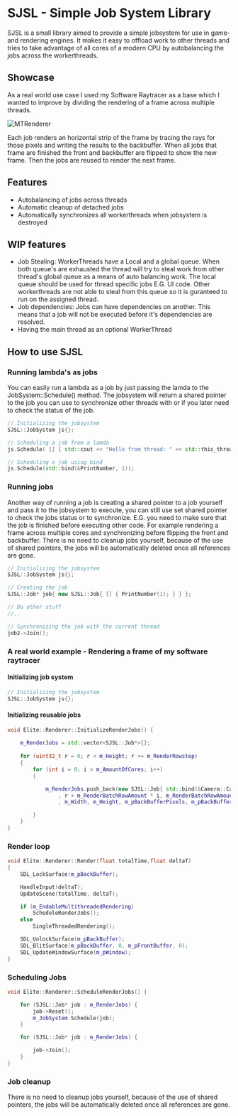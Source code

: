 # SJSL - Simple Job System Library
SJSL is a small library aimed to provide a simple jobsystem for use in game- and rendering engines. It makes it easy to offload work to other threads and tries to take advantage of all cores of a modern CPU by autobalancing the jobs across the workerthreads. 

## Showcase
As a real world use case I used my Software Raytracer as a base which I wanted to improve by dividing the rendering of a frame across multiple threads.

![MTRenderer](https://user-images.githubusercontent.com/41028126/182160550-32a92619-2b9f-4ee2-b8e3-5d6c8f996078.gif)

Each job renders an horizontal strip of the frame by tracing the rays for those pixels and writing the results to the backbuffer.
When all jobs that frame are finished the front and backbuffer are flipped to show the new frame. Then the jobs are reused to render the next frame.

## Features
- Autobalancing of jobs across threads
- Automatic cleanup of detached jobs
- Automatically synchronizes all workerthreads when jobsystem is destroyed

## WIP features
- Job Stealing: WorkerThreads have a Local and a global queue. When both queue's are exhausted the thread will try to steal work from other thread's global queue as a means of auto balancing work.
  The local queue should be used for thread specific jobs E.G. UI code. Other workerthreads are not able to steal from this queue so it is guranteed to run on the assigned thread.
- Job dependencies: Jobs can have dependencies on another. This means that a job will not be executed before it's dependencies are resolved.
- Having the main thread as an optional WorkerThread

## How to use SJSL

### Running lambda's as jobs
You can easily run a lambda as a job by just passing the lamda to the JobSystem::Schedule() method.
The jobsystem will return a shared pointer to the job you can use to synchronize other threads with or if you later need to check the status of the job.
```C++
// Initializing the jobsystem
SJSL::JobSystem js{};

// Scheduling a job from a lamda
js.Schedule( [] { std::cout << "Hello from thread: " << std::this_thread::get_id() << std::endl; });

// Scheduling a job using bind
js.Schedule(std::bind(&PrintNumber, 1));
```
### Running jobs
Another way of running a job is creating a shared pointer to a job yourself and pass it to the jobsystem to execute, you can still use set shared pointer to check the jobs status or to synchronize. E.G. you need to make sure that the job is finished before executing other code.
For example rendering a frame across multiple cores and synchronizing before flipping the front and backbuffer.
There is no need to cleanup jobs yourself, because of the use of shared pointers, the jobs will be automatically deleted once all references are gone.
```C++
// Initializing the jobsystem
SJSL::JobSystem js{};

// Creating the job
SJSL::Job* job{ new SJSL::Job{ [] { PrintNumber(1); } } };

// Do other stuff
//.. 

// Synchronizing the job with the current thread
job2->Join();
````
### A real world example - Rendering a frame of my software raytracer

#### Initializing job system
```C++
// Initializing the jobsystem
SJSL::JobSystem js{};
````
#### Initializing reusable jobs
```C++
void Elite::Renderer::InitializeRenderJobs() {
	
	m_RenderJobs = std::vector<SJSL::Job*>{};
	
	for (uint32_t r = 0; r < m_Height; r += m_RenderRowstep)
	{
		for (int i = 0; i < m_AmountOfCores; i++)
		{

			m_RenderJobs.push_back(new SJSL::Job{ std::bind(&Camera::CalculatePixelBatch, m_Camera, 0
				, r + m_RenderBatchRowAmount * i, m_RenderBatchRowAmount
				, m_Width, m_Height, m_pBackBufferPixels, m_pBackBuffer) });

		}
	}
}
````
### Render loop
```C++
void Elite::Renderer::Render(float totalTime,float deltaT)
{
	SDL_LockSurface(m_pBackBuffer);

	HandleInput(deltaT);
	UpdateScene(totalTime, deltaT);

	if (m_EndableMultithreadedRendering)
		ScheduleRenderJobs();
	else
		SingleThreadedRendering();

	SDL_UnlockSurface(m_pBackBuffer);
	SDL_BlitSurface(m_pBackBuffer, 0, m_pFrontBuffer, 0);
	SDL_UpdateWindowSurface(m_pWindow);
}
````
### Scheduling Jobs
```C++
void Elite::Renderer::ScheduleRenderJobs() {

	for (SJSL::Job* job : m_RenderJobs) {
		job->Reset();
		m_JobSystem.Schedule(job);
	}

	for (SJSL::Job* job : m_RenderJobs) {

		job->Join();
	}
}
````
### Job cleanup
There is no need to cleanup jobs yourself, because of the use of shared pointers, the jobs will be automatically deleted once all references are gone.
